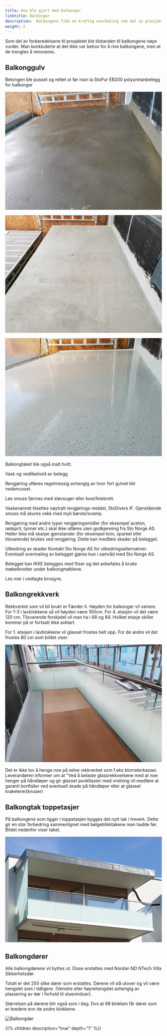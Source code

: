 ```yaml
---
title: Hva ble gjort med balkonger
linktitle: Balkonger
description:  Balkongene fikk en kraftig overhaling som del av prosjektet
weight: 2
---
```


Som del av forberedelsene til prosjektet ble tilstanden til balkongene nøye vurder. Man konkluderte at det ikke var behov for å rive balkongene, men at de trengtes å renoveres.

## Balkonggulv

Betongen ble pusset og rettet ut før man la StoPur EB200 polyuretanbelegg for balkonger

![Balkong](balkongdekke1.jpg)

![Balkong](balkongdekke2.jpg)

![Balkong](balkongdekkea.jpg)

Balkongtaket ble også malt hvitt.

Vask og vedlikehold av belegg

Rengjøring utføres regelmessig avhengig av hvor fort gulvet blir nedsmusset.

Løs smuss fjernes med støvsuger eller kost/feiebrett. 

Vaskevannet tilsettes nøytralt rengjørings-middel, StoDivers IF. Gjenstående smuss må skures vekk med myk børste/svamp. 

Rengjøring med andre typer rengjøringsmidler (for eksempel aceton, rødsprit, tynner etc.) skal ikke utføres uten godkjenning fra Sto Norge AS. Heller ikke må skarpe gjenstander (for eksempel kniv, sparkel eller tilsvarende) brukes ved rengjøring. Dette kan medføre skader på belegget. 
  
Utbedring av skader Kontakt Sto Norge AS for utbedringsalternativer. Eventuell overmaling av belegget gjøres kun i samråd med Sto Norge AS. 
 
Belegget kan IKKE belegges med fliser og det anbefales å bruke møbelknotter under balkongmøblene.

Les mer i vedlagte brosjyre.

## Balkongrekkverk

Rekkverket som vil bli brukt er Færder II. Høyden for balkonger vil variere. For 1-3 i lavblokkene så vil høyden være 100cm. For 4. etasjen vil det være 120 cm.  Tilsvarende forskjelel vil man ha i 68 og 84. Hvilket etasje skiller kommer på er fortsatt ikke avklart. 

For 1. etasjen i lavblokkene vil glasset frostes helt opp. For de andre vil det frostes 80 cm som bildet viser. 

![Balkongrekkverk](rekkverk_balkong.jpg)

Det er ikke lov å henge noe på selve rekkverket som f.eks blomsterkasser. Leverandøren informer om at "Ved å belaste glassrekkverkene med at noe henger på håndløper og gir glasset punktlaster med vridning vil medføre at garanti bortfaller ved eventuell skade på håndløper eller at glasset krakelerer(knuser)

## Balkongtak toppetasjer

På balkongene som ligger i toppetasjen bygges det nytt tak i treverk. Dette gir en stor forbedring sammenlignet med bølgeblikktakene man hadde før. Bildet nedenfor viser taket.

![Balkongtak](balkongtak.jpg)

## Balkongdører

Alle balkongdørene vil byttes ut. Disse erstattes med Nordan ND NTech Villa Sikkerhetsdør. 

Totalt er det 250 slike dører som erstattes. Dørene vil slå utover og vil være hengslet som i tidligere. (Venstre eller høyrehengslet avhengig av plassering av dør i forhold til stuevinduer). 

Størrelsen på dørene blir også som i dag. Dvs at 68 blokken får dører som er bredere enn de andre blokkene.

![Balkongdør](balkongdør.png)

{{% children description="true" depth="1" %}}
